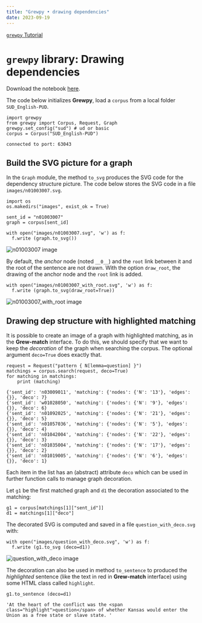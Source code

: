 ```yaml
---
title: "Grewpy • drawing dependencies"
date: 2023-09-19
---
```


[`grewpy` Tutorial](../tutorial)

# `grewpy` library: Drawing dependencies

Download the notebook [here](../drawing_dep.ipynb).

The code below initializes **Grewpy**, load a `corpus` from a local folder `SUD_English-PUD`.

```python_alt
import grewpy
from grewpy import Corpus, Request, Graph
grewpy.set_config("sud") # ud or basic
corpus = Corpus("SUD_English-PUD")
```

    connected to port: 63043

## Build the SVG picture for a graph

In the `Graph` module, the method `to_svg` produces the SVG code for the dependency structure picture.
The code below stores the SVG code in a file `images/n01003007.svg`.

```python_alt
import os
os.makedirs("images", exist_ok = True)

sent_id = "n01003007"
graph = corpus[sent_id]

with open("images/n01003007.svg", 'w') as f:
  f.write (graph.to_svg())
```

![n01003007 image](../images/n01003007.svg)

By default, the _anchor_ node (noted `__0__`) and the `root` link between it and the root of the sentence are not drawn.
With the option `draw_root`, the drawing of the anchor node and the `root` link is added.

```python_alt
with open("images/n01003007_with_root.svg", 'w') as f:
  f.write (graph.to_svg(draw_root=True))
```

![n01003007_with_root image](../images/n01003007_with_root.svg)

## Drawing dep structure with highlighted matching
It is possible to create an image of a graph with highlighted matching, as in the **Grew-match** interface.
To do this, we should specify that we want to keep the _decoration_ of the graph when searching the corpus. The optional argument `deco=True` does exactly that.

```python_alt
request = Request("pattern { N[lemma=question] }")
matchings = corpus.search(request, deco=True)
for matching in matchings:
	print (matching)
```

    {'sent_id': 'n03009011', 'matching': {'nodes': {'N': '13'}, 'edges': {}}, 'deco': 7}
    {'sent_id': 'w01028050', 'matching': {'nodes': {'N': '9'}, 'edges': {}}, 'deco': 6}
    {'sent_id': 'n01092025', 'matching': {'nodes': {'N': '21'}, 'edges': {}}, 'deco': 5}
    {'sent_id': 'n01057036', 'matching': {'nodes': {'N': '5'}, 'edges': {}}, 'deco': 4}
    {'sent_id': 'n01042004', 'matching': {'nodes': {'N': '22'}, 'edges': {}}, 'deco': 3}
    {'sent_id': 'n01035004', 'matching': {'nodes': {'N': '17'}, 'edges': {}}, 'deco': 2}
    {'sent_id': 'n01019005', 'matching': {'nodes': {'N': '6'}, 'edges': {}}, 'deco': 1}

Each item in the list has an (abstract) attribute `deco` which can be used in further function calls to manage graph decoration.

Let `g1` be the first matched graph and `d1` the decoration associated to the matching:

```python_alt
g1 = corpus[matchings[1]["sent_id"]]
d1 = matchings[1]["deco"]
```

The decorated SVG is computed and saved in a file `question_with_deco.svg` with:

```python_alt
with open("images/question_with_deco.svg", 'w') as f:
  f.write (g1.to_svg (deco=d1))
```

![question_with_deco image](../images/question_with_deco.svg)

The decoration can also be used in method `to_sentence` to produced the _highlighted_ sentence (like the text in red in **Grew-match** interface) using some HTML class called `highlight`.

```python_alt
g1.to_sentence (deco=d1)
```

    'At the heart of the conflict was the <span class="highlight">question</span> of whether Kansas would enter the Union as a free state or slave state. '
